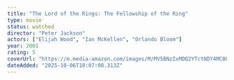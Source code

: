 ```yaml
---
title: "The Lord of the Rings: The Fellowship of the Ring"
type: movie
status: watched
director: "Peter Jackson"
actors: ["Elijah Wood", "Ian McKellen", "Orlando Bloom"]
year: 2001
rating: 5
coverUrl: "https://m.media-amazon.com/images/M/MV5BNzIxMDQ2YTctNDY4MC00ZTRhLTk4ODQtMTVlOWY4NTdiYmMwXkEyXkFqcGc@._V1_SX300.jpg"
dateAdded: "2025-10-06T18:07:08.313Z"
---
```


